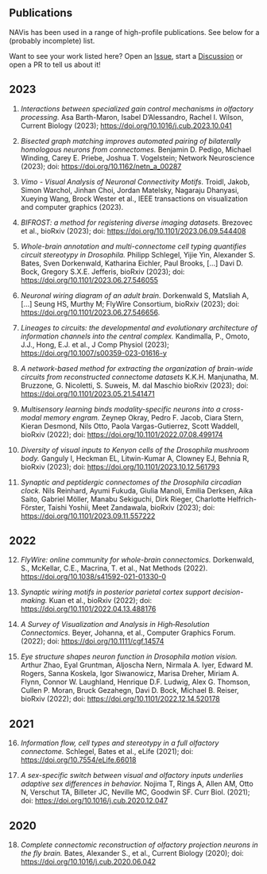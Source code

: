 ## Publications

NAVis has been used in a range of high-profile publications. See below for a (probably incomplete) list.

Want to see your work listed here? Open an [Issue](https://github.com/navis-org/navis/issues), start a [Discussion](https://github.com/navis-org/navis/discussions) or open a PR to tell us about it!

## 2023
1. _Interactions between specialized gain control mechanisms in olfactory processing._ Asa Barth-Maron, Isabel D’Alessandro, Rachel I. Wilson, Current Biology (2023); https://doi.org/10.1016/j.cub.2023.10.041

2. _Bisected graph matching improves automated pairing of bilaterally homologous neurons from connectomes._ Benjamin D. Pedigo, Michael Winding, Carey E. Priebe, Joshua T. Vogelstein;  Network Neuroscience (2023); doi: https://doi.org/10.1162/netn_a_00287

3. _Vimo - Visual Analysis of Neuronal Connectivity Motifs_. Troidl, Jakob, Simon Warchol, Jinhan Choi, Jordan Matelsky, Nagaraju Dhanyasi, Xueying Wang, Brock Wester et al., IEEE transactions on visualization and computer graphics (2023).

4. _BIFROST: a method for registering diverse imaging datasets._ Brezovec et al., bioRxiv (2023); doi: https://doi.org/10.1101/2023.06.09.544408

5. _Whole-brain annotation and multi-connectome cell typing quantifies circuit stereotypy in Drosophila._ Philipp Schlegel, Yijie Yin, Alexander S. Bates, Sven Dorkenwald, Katharina Eichler, Paul Brooks, [...] Davi D. Bock, Gregory S.X.E. Jefferis, bioRxiv (2023); doi: https://doi.org/10.1101/2023.06.27.546055

6. _Neuronal wiring diagram of an adult brain._ Dorkenwald S, Matsliah A, [...] Seung HS, Murthy M; FlyWire Consortium, bioRxiv (2023); doi: https://doi.org/10.1101/2023.06.27.546656.

7. _Lineages to circuits: the developmental and evolutionary architecture of information channels into the central complex._ Kandimalla, P., Omoto, J.J., Hong, E.J. et al.,  J Comp Physiol (2023); https://doi.org/10.1007/s00359-023-01616-y

8. _A network-based method for extracting the organization of brain-wide circuits from reconstructed connectome datasets_ K.K.H. Manjunatha, M. Bruzzone, G. Nicoletti, S. Suweis, M. dal Maschio bioRxiv (2023); doi: https://doi.org/10.1101/2023.05.21.541471

9. _Multisensory learning binds modality-specific neurons into a cross-modal memory engram._ Zeynep Okray, Pedro F. Jacob, Ciara Stern, Kieran Desmond, Nils Otto, Paola Vargas-Gutierrez, Scott Waddell, bioRxiv (2022); doi: https://doi.org/10.1101/2022.07.08.499174

10. _Diversity of visual inputs to Kenyon cells of the Drosophila mushroom body._ Ganguly I, Heckman EL, Litwin-Kumar A, Clowney EJ, Behnia R, bioRxiv  (2023); doi: https://doi.org/10.1101/2023.10.12.561793

11. _Synaptic and peptidergic connectomes of the Drosophila circadian clock._ Nils Reinhard, Ayumi Fukuda, Giulia Manoli, Emilia Derksen, Aika Saito, Gabriel Möller, Manabu Sekiguchi, Dirk Rieger, Charlotte Helfrich-Förster, Taishi Yoshii, Meet Zandawala, bioRxiv (2023); doi: https://doi.org/10.1101/2023.09.11.557222

## 2022

12. _FlyWire: online community for whole-brain connectomics._ Dorkenwald, S., McKellar, C.E., Macrina, T. et al., Nat Methods (2022). https://doi.org/10.1038/s41592-021-01330-0

13. _Synaptic wiring motifs in posterior parietal cortex support decision-making._ Kuan et al., bioRxiv (2022); doi: https://doi.org/10.1101/2022.04.13.488176

14. _A Survey of Visualization and Analysis in High‐Resolution Connectomics._ Beyer, Johanna, et al., Computer Graphics Forum. (2022); doi: https://doi.org/10.1111/cgf.14574

15. _Eye structure shapes neuron function in Drosophila motion vision._ Arthur Zhao, Eyal Gruntman, Aljoscha Nern, Nirmala A. Iyer, Edward M. Rogers, Sanna Koskela, Igor Siwanowicz, Marisa Dreher, Miriam A. Flynn, Connor W. Laughland, Henrique D.F. Ludwig, Alex G. Thomson, Cullen P. Moran, Bruck Gezahegn, Davi D. Bock, Michael B. Reiser, bioRxiv (2022); doi: https://doi.org/10.1101/2022.12.14.520178

## 2021
16. _Information flow, cell types and stereotypy in a full olfactory connectome._ Schlegel, Bates et al., eLife (2021); doi: https://doi.org/10.7554/eLife.66018

17. _A sex-specific switch between visual and olfactory inputs underlies adaptive sex differences in behavior._ Nojima T, Rings A, Allen AM, Otto N, Verschut TA, Billeter JC, Neville MC, Goodwin SF. Curr Biol. (2021); doi: https://doi.org/10.1016/j.cub.2020.12.047

## 2020
18. _Complete connectomic reconstruction of olfactory projection neurons in the fly brain._ Bates, Alexander S., et al., Current Biology (2020); doi: https://doi.org/10.1016/j.cub.2020.06.042